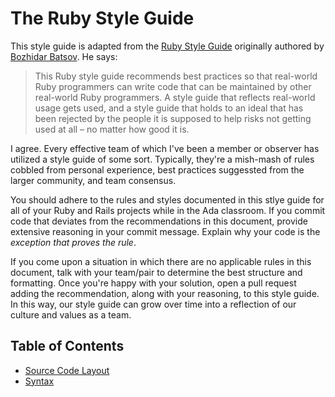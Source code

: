 # The Ruby Style Guide

This style guide is adapted from the [Ruby Style Guide](https://github.com/bbatsov/ruby-style-guide) originally authored by [Bozhidar Batsov](https://github.com/bbatsov). He says:

> This Ruby style guide recommends best practices so that real-world Ruby programmers can write code that can be maintained by other real-world Ruby programmers. A style guide that reflects real-world usage gets used, and a style guide that holds to an ideal that has been rejected by the people it is supposed to help risks not getting used at all &ndash; no matter how good it is.

I agree. Every effective team of which I've been a member or observer has utilized a style guide of some sort. Typically, they're a mish-mash of rules cobbled from personal experience, best practices suggessted from the larger community, and team consensus.

You should adhere to the rules and styles documented in this stlye guide for all of your Ruby and Rails projects while in the Ada classroom. If you commit code that deviates from the recommendations in this document, provide extensive reasoning in your commit message. Explain why your code is the _exception that proves the rule_.

If you come upon a situation in which there are no applicable rules in this document, talk with your team/pair to determine the best structure and formatting. Once you're happy with your solution, open a pull request adding the recommendation, along with your reasoning, to this style guide. In this way, our style guide can grow over time into a reflection of our culture and values as a team.

## Table of Contents

* [Source Code Layout](1-source-code-layout.md)
* [Syntax](2-syntax.md)
